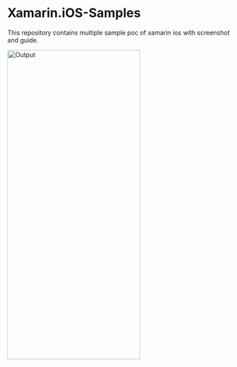 # Xamarin.iOS-Samples
This repository contains multiple sample poc of xamarin ios with screenshot and guide.



<img src="https://github.com/logeshpalani98/Xamarin.iOS-Samples/blob/master/ChildViewControlleriOSDemo/Screenshot/ChildViewControllerTabPage.gif" alt="Output" style="width:300px;height:700px;">
